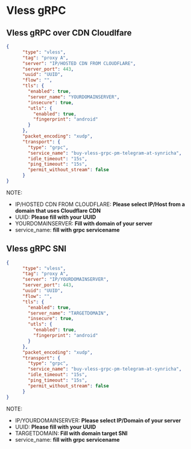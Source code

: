 # Vless gRPC
## Vless gRPC over CDN Cloudlfare
```json
{
      "type": "vless",
      "tag": "proxy A",
      "server": "IP/HOSTED CDN FROM CLOUDFLARE",
      "server_port": 443,
      "uuid": "UUID",
      "flow": "",
      "tls": {
        "enabled": true,
        "server_name": "YOURDOMAINSERVER",
        "insecure": true,
        "utls": {
          "enabled": true,
          "fingerprint": "android"
        }
      },
      "packet_encoding": "xudp",
      "transport": {
        "type": "grpc",
        "service_name": "buy-vless-grpc-pm-telegram-at-synricha",
        "idle_timeout": "15s",
        "ping_timeout": "15s",
        "permit_without_stream": false
      }
}
```
NOTE:
- IP/HOSTED CDN FROM CLOUDFLARE: **Please select IP/Host from a domain that uses Cloudflare CDN**
- UUID: **Please fill with your UUID**
- YOURDOMAINSERVER: **Fill with domain of your server**
- service_name: **fill with grpc servicename**

## Vless gRPC SNI
```json
{
      "type": "vless",
      "tag": "proxy A",
      "server": "IP/YOURDOMAINSERVER",
      "server_port": 443,
      "uuid": "UUID",
      "flow": "",
      "tls": {
        "enabled": true,
        "server_name": "TARGETDOMAIN",
        "insecure": true,
        "utls": {
          "enabled": true,
          "fingerprint": "android"
        }
      },
      "packet_encoding": "xudp",
      "transport": {
        "type": "grpc",
        "service_name": "buy-vless-grpc-pm-telegram-at-synricha",
        "idle_timeout": "15s",
        "ping_timeout": "15s",
        "permit_without_stream": false
      }
}
```
NOTE:
- IP/YOURDOMAINSERVER: **Please select IP/Domain of your server**
- UUID: **Please fill with your UUID**
- TARGETDOMAIN: **Fill with domain target SNI**
- service_name: **fill with grpc servicename**